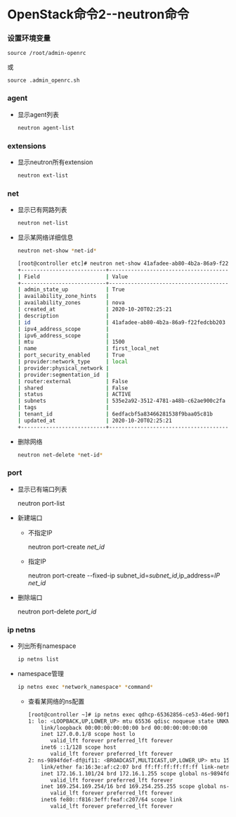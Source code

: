 # OpenStack命令2--neutron命令

### 设置环境变量

```shell
source /root/admin-openrc
```

或

```shell
source .admin_openrc.sh
```

### agent

+ 显示agent列表

  ```bash
  neutron agent-list
  ```

### extensions

+ 显示neutron所有extension

  ```bash
  neutron ext-list
  ```

### net

+ 显示已有网路列表

  ```bash
  neutron net-list
  ```

+ 显示某网络详细信息

  ```bash
  neutron net-show *net-id*
  ```
  
  ```bash
  [root@controller etc]# neutron net-show 41afadee-ab80-4b2a-86a9-f22fedcbb203
  +---------------------------+--------------------------------------+
  | Field                     | Value                                |
  +---------------------------+--------------------------------------+
  | admin_state_up            | True                                 |
  | availability_zone_hints   |                                      |
  | availability_zones        | nova                                 |
  | created_at                | 2020-10-20T02:25:21                  |
  | description               |                                      |
  | id                        | 41afadee-ab80-4b2a-86a9-f22fedcbb203 |
  | ipv4_address_scope        |                                      |
  | ipv6_address_scope        |                                      |
  | mtu                       | 1500                                 |
  | name                      | first_local_net                      |
  | port_security_enabled     | True                                 |
  | provider:network_type     | local                                |
  | provider:physical_network |                                      |
  | provider:segmentation_id  |                                      |
  | router:external           | False                                |
  | shared                    | False                                |
  | status                    | ACTIVE                               |
  | subnets                   | 535e2a92-3512-4781-a48b-c62ae900c2fa |
  | tags                      |                                      |
  | tenant_id                 | 6edfacbf5a83466281538f9baa05c81b     |
  | updated_at                | 2020-10-20T02:25:21                  |
  +---------------------------+--------------------------------------+
  ```
  
+ 删除网络

  ```bash
  neutron net-delete *net-id*
  ```

### port

+ 显示已有端口列表

  neutron port-list

+ 新建端口

  + 不指定IP

    neutron port-create *net_id*

  + 指定IP

    neutron port-create --fixed-ip subnet_id=*subnet_id*,ip_address=*IP* *net_id*

+ 删除端口

  neutron port-delete *port_id*

### ip netns

+ 列出所有namespace

  ```bash
  ip netns list
  ```

+ namespace管理

  ```bash
  ip netns exec *network_namespace* *command*
  ```

  + 查看某网络的ns配置

    ```bash
    [root@controller ~]# ip netns exec qdhcp-65362856-ce53-46ed-90f1-6cef22029541 ip a
    1: lo: <LOOPBACK,UP,LOWER_UP> mtu 65536 qdisc noqueue state UNKNOWN group default qlen 1000
        link/loopback 00:00:00:00:00:00 brd 00:00:00:00:00:00
        inet 127.0.0.1/8 scope host lo
           valid_lft forever preferred_lft forever
        inet6 ::1/128 scope host 
           valid_lft forever preferred_lft forever
    2: ns-9894fdef-df@if11: <BROADCAST,MULTICAST,UP,LOWER_UP> mtu 1500 qdisc noqueue state UP group default qlen 1000
        link/ether fa:16:3e:af:c2:07 brd ff:ff:ff:ff:ff:ff link-netnsid 0
        inet 172.16.1.101/24 brd 172.16.1.255 scope global ns-9894fdef-df
           valid_lft forever preferred_lft forever
        inet 169.254.169.254/16 brd 169.254.255.255 scope global ns-9894fdef-df
           valid_lft forever preferred_lft forever
        inet6 fe80::f816:3eff:feaf:c207/64 scope link 
           valid_lft forever preferred_lft forever
    ```

  




